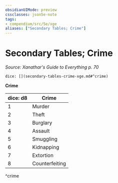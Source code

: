 ```yaml
---
obsidianUIMode: preview
cssclasses: json5e-note
tags:
- compendium/src/5e/xge
aliases: ["Secondary Tables; Crime"]
---
```

# Secondary Tables; Crime
*Source: Xanathar's Guide to Everything p. 70* 

`dice: [](secondary-tables-crime-xge.md#^crime)`

**Crime**

| dice: d8 | Crime |
|----------|-------|
| 1 | Murder |
| 2 | Theft |
| 3 | Burglary |
| 4 | Assault |
| 5 | Smuggling |
| 6 | Kidnapping |
| 7 | Extortion |
| 8 | Counterfeiting |
^crime